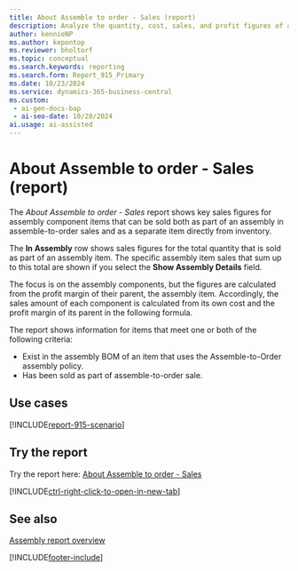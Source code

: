 ```yaml
---
title: About Assemble to order - Sales (report)
description: Analyze the quantity, cost, sales, and profit figures of assembly components to support your decisions, such as whether to price a kit differently or to stop or start using a particular item in assemblies.
author: kennieNP
ms.author: kepontop
ms.reviewer: bholtorf
ms.topic: conceptual
ms.search.keywords: reporting
ms.search.form: Report_915_Primary
ms.date: 10/23/2024
ms.service: dynamics-365-business-central
ms.custom:
 - ai-gen-docs-bap
 - ai-seo-date: 10/28/2024
ai.usage: ai-assisted
---
```


# About Assemble to order - Sales (report)

The *About Assemble to order - Sales* report shows key sales figures for assembly component items that can be sold both as part of an assembly in assemble-to-order sales and as a separate item directly from inventory.

The **In Assembly** row shows sales figures for the total quantity that is sold as part of an assembly item. The specific assembly item sales that sum up to this total are shown if you select the **Show Assembly Details** field.

The focus is on the assembly components, but the figures are calculated from the profit margin of their parent, the assembly item. Accordingly, the sales amount of each component is calculated from its own cost and the profit margin of its parent in the following formula.

The report shows information for items that meet one or both of the following criteria:
- Exist in the assembly BOM of an item that uses the Assemble-to-Order assembly policy.
- Has been sold as part of assemble-to-order sale.

## Use cases

[!INCLUDE[report-915-scenario](../includes/report-915-scenario-include.md)]

<!-- 

Prompt

Below is a report in an ERP system. Provide 3-4 use cases for different personas working with fixed asset management or finance for fixed assets.

Format like this:    
  
As a <persona>, use the report to    
* use case 1  
* use case 2    

Do not capitalize the persona names. 

Do not start lines with "Use the data to"

## Report name
About Assemble to order - Sales

## Report description
The *About Assemble to order - Sales* report shows key sales figures for assembly component items that can be sold both as part of an assembly in assemble-to-order sales and as a separate item directly from inventory.
The **In Assembly** row shows sales figures for the total quantity that is sold as part of an assembly item. The specific assembly item sales that sum up to this total are shown if you select the **Show Assembly Details** field.
The focus is on the assembly components, but the figures are calculated from the profit margin of their parent, the assembly item. Accordingly, the sales amount of each component is calculated from its own cost and the profit margin of its parent in the following formula.
The report shows information for items that meet one or both of the following criteria:
- Exist in the assembly BOM of an item that uses the Assemble-to-Order assembly policy.
- Has been sold as part of assemble-to-order sale.

### What the report does

### Use cases
Analyze the quantity, cost, sales, and profit figures of assembly components to support your decisions, such as whether to price a kit differently or to stop or start using a particular item in assemblies.

Please include your data sources and URLs

-->


## Try the report

Try the report here: [About Assemble to order - Sales](https://businesscentral.dynamics.com?report=915)

[!INCLUDE[ctrl-right-click-to-open-in-new-tab](../includes/ctrl-right-click-to-open-in-new-tab.md)]


## See also

[Assembly report overview](../assembly-reports.md)   

[!INCLUDE[footer-include](../includes/footer-banner.md)]